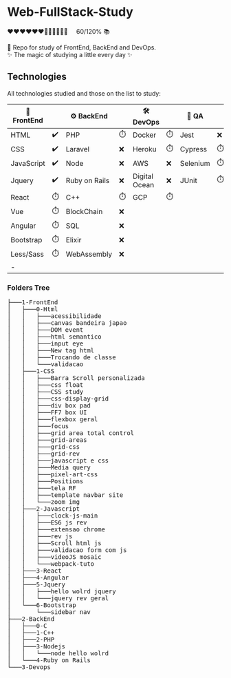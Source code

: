 # Web-FullStack-Study
       
<p>
❤❤❤❤❤❤🖤🖤🖤🖤🖤🖤 &nbsp&nbsp&nbsp 60/120% 📚        
</p>      

:orange_book:	 Repo for study of FrontEnd, BackEnd and DevOps.<br>
:sparkles:  The magic of studying a little every day :sparkles: 

## Technologies 

All technologies studied and those on the list to study:

|🐤 FrontEnd |                      |⚙️  BackEnd    |           |🛠️ DevOps      |                           |🧪 QA    |            |
| --------   | ----------           |--------------- |-----------|--------------- |---------                 |----      |-----       |
| HTML       |:heavy_check_mark:	 | PHP            |:stopwatch:| Docker         |:stopwatch:               |Jest      |:x:         |
| CSS        |:heavy_check_mark:    | Laravel        |:x:        | Heroku         |:stopwatch:               |Cypress   |:stopwatch: |
| JavaScript |:heavy_check_mark:    | Node           |:x:        | AWS            |:x:                       |Selenium  |:stopwatch: |
| Jquery     |:heavy_check_mark:    | Ruby on Rails  |:x:        | Digital Ocean  |:x:                       |JUnit     |:stopwatch: |
| React      |:stopwatch:           | C++            |:stopwatch:| GCP            |:stopwatch:               |          |            |
| Vue        |:stopwatch:           | BlockChain     |:x:        |                |                          |          |            |
| Angular    |:stopwatch:           | SQL            |:x:        |                |                          |          |            |
| Bootstrap  |:stopwatch:           | Elixir         |:x:        |                |                          |          |            |
| Less/Sass  |:stopwatch:           | WebAssembly    |:x:        |                |                          |          |            |
| -          |                      |                |           |                |                          |          |            |

### Folders Tree
<pre>
├───1-FrontEnd
│   ├───0-Html
│   │   ├───acessibilidade
│   │   ├───canvas bandeira japao
│   │   ├───DOM event
│   │   ├───html semantico
│   │   ├───input eye
│   │   ├───New tag html
│   │   ├───Trocando de classe
│   │   └───validacao
│   ├───1-CSS
│   │   ├───Barra Scroll personalizada
│   │   ├───css float
│   │   ├───CSS study
│   │   ├───css-display-grid
│   │   ├───div box pad
│   │   ├───FF7 box UI
│   │   ├───flexbox geral
│   │   ├───focus
│   │   ├───grid area total control
│   │   ├───grid-areas
│   │   ├───grid-css
│   │   ├───grid-rev
│   │   ├───javascript e css
│   │   ├───Media query
│   │   ├───pixel-art-css
│   │   ├───Positions
│   │   ├───tela RF
│   │   ├───template navbar site
│   │   └───zoom img
│   ├───2-Javascript
│   │   ├───clock-js-main
│   │   ├───ES6 js rev
│   │   ├───extensao chrome
│   │   ├───rev js
│   │   ├───Scroll html js
│   │   ├───validacao form com js
│   │   ├───videoJS mosaic
│   │   └───webpack-tuto
│   ├───3-React
│   ├───4-Angular
│   ├───5-Jquery
│   │   ├───hello wolrd jquery
│   │   └───jquery rev geral
│   └───6-Bootstrap
│       └───sidebar nav
├───2-BackEnd
│   ├───0-C
│   ├───1-C++
│   ├───2-PHP
│   ├───3-Nodejs
│   │   └───node hello wolrd
│   └───4-Ruby on Rails
└───3-Devops
